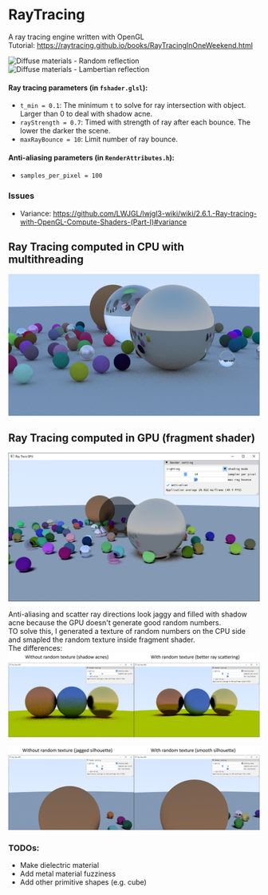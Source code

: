 # RayTracing
A ray tracing engine written with OpenGL \
Tutorial: https://raytracing.github.io/books/RayTracingInOneWeekend.html

![Diffuse materials - Random reflection](/pics/random_reflection.gif "Diffuse materials using random refelction")
![Diffuse materials - Lambertian reflection](/pics/lambertian_reflection.gif "Diffuse materials using Lambertian refelction")
#### Ray tracing parameters (in `fshader.glsl`):
 - `t_min = 0.1`: The minimum `t` to solve for ray intersection with object. Larger than 0 to deal with shadow acne.
  - `rayStrength = 0.7`: Timed with strength of ray after each bounce. The lower the darker the scene.
  - `maxRayBounce = 10`: Limit number of ray bounce.
#### Anti-aliasing parameters (in `RenderAttributes.h`):
- `samples_per_pixel = 100`

### Issues
* Variance: 
https://github.com/LWJGL/lwjgl3-wiki/wiki/2.6.1.-Ray-tracing-with-OpenGL-Compute-Shaders-(Part-I)#variance

## Ray Tracing computed in CPU with multithreading
![RayTraceing_CPU](/pics/RayTracing_CPU.png "Ray Tracing computed in CPU with multithreading")

## Ray Tracing computed in GPU (fragment shader)
![RayTraceing_CPU](/pics/RayTracing_GPU.png "Ray Tracing computed in CPU with multithreading")

Anti-aliasing and scatter ray directions look jaggy and filled with shadow acne because the GPU doesn't generate good random numbers. \
TO solve this, I generated a texture of random numbers on the CPU side and smapled the random texture inside fragment shader. \
The differences: \
![Compare_shadow_acne](/pics/compare_shadow_acne.png "Compare_shadow_acne")

![Compare_shadow_acne](/pics/compare_silhouette.png "Compare_shadow_acne")

### TODOs:
- Make dielectric material
- Add metal material fuzziness
- Add other primitive shapes (e.g. cube)
